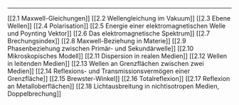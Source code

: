 ***

[[2.1 Maxwell-Gleichungen]]
[[2.2 Wellengleichung im Vakuum]]
[[2.3 Ebene Wellen]]
[[2.4 Polarisation]]
[[2.5 Energie einer elektromagnetischen Welle und Poynting Vektor]]
[[2.6 Das elektromagnetische Spektrum]]
[[2.7 Brechungsindex]]
[[2.8 Maxwell-Beziehung in Materie]]
[[2.9 Phasenbeziehung zwischen Primär- und Sekundärwelle]]
[[2.10 Mikroskopisches Modell]]
[[2.11 Dispersion in realen Medien]]
[[2.12  Wellen in leitenden Medien]]
[[2.13 Wellen an Grenzflächen zwischen zwei Medien]]
[[2.14 Reflexions- und Transmissionsvermögen einer Grenzfläche]]
[[2.15 Brewster-Winkel]]
[[2.16 Totalreflexion]]
[[2.17 Reflexion an Metalloberflächen]]
[[2.18 Lichtausbreitung in nichtisotropen Medien, Doppelbrechung]]
